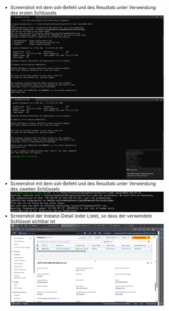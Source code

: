 - Screenshot mit dem ssh-Befehl und des Resultats unter Verwendung des ersten Schlüssels
  ![firstkey1](../screenshots/KN02/SSH-Key/firstkey1.png)
  ![firstkey2](screenshots/KN02/SSH-Key/firstkey2.png)
- Screenshot mit dem ssh-Befehl und des Resultats unter Verwendung des zweiten Schlüssels
  ![secondkey](screenshots/KN02/SSH-Key/secondkey.png)
- Screenshot der Instanz-Detail (oder Liste), so dass der verwendete Schlüssel sichtbar ist
  ![instanzdetail](screenshots/KN02/SSH-Key/instanzdetail.png)
